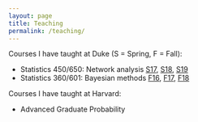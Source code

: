```yaml
---
layout: page
title: Teaching
permalink: /teaching/
---
```


Courses I have taught at Duke (S = Spring, F = Fall):

* Statistics 450/650: Network analysis [S17](http://www2.stat.duke.edu/courses/Spring17/sta650.001/), [S18](http://www2.stat.duke.edu/courses/Spring18/Sta450.650), [S19](http://www2.stat.duke.edu/courses/Spring19/sta650.001/)
* Statistics 360/601: Bayesian methods [F16](http://www2.stat.duke.edu/courses/Fall16/sta601.001/), [F17](http://www2.stat.duke.edu/courses/Fall17/sta601.001/), [F18](http://www2.stat.duke.edu/courses/Fall18/sta601.001/)

Courses I have taught at Harvard:

* Advanced Graduate Probability
